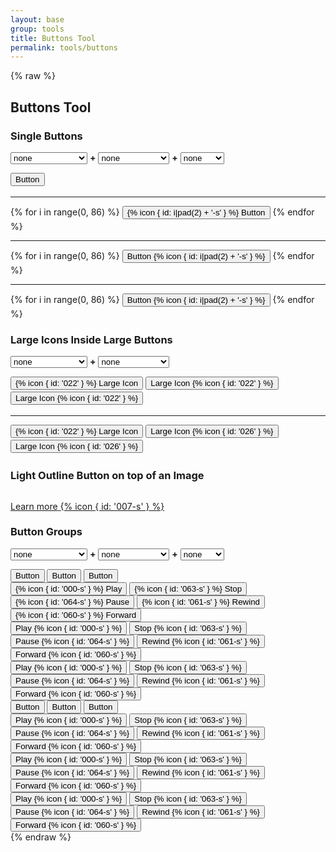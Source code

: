 ```yaml
---
layout: base
group: tools
title: Buttons Tool
permalink: tools/buttons
---
```


{% raw %}

## Buttons Tool
### Single Buttons

<form class="m-tb-4">
    <span data-modifier="btn--light btn--dark btn--attention btn--negative btn--positive btn--subtle">
        <select class="select select--large">
            <option value="">none</option>
            <option value="btn--light">light</option>
            <option value="btn--dark">dark</option>
            <option value="btn--attention">attention</option>
            <option value="btn--negative">error, negative</option>
            <option value="btn--positive">success, positive</option>
            <option value="btn--subtle">subtle</option>
        </select>
    </span>
    <b class="p-lr-1">+</b>
    <span data-modifier="btn--rounded btn--flat btn--outline">
        <select class="select select--large">
            <option value="">none</option>
            <option value="btn--rounded">rounded</option>
            <option value="btn--flat">flat</option>
            <option value="btn--flat btn--rounded">flat rounded</option>
            <option value="btn--outline btn--outline">outline</option>
            <option value="btn--rounded btn--outline">rounded outline</option>
        </select>
    </span>
    <b class="p-lr-1">+</b>
    <span data-modifier="btn--small btn--medium btn--large">
        <select class="select select--large">
            <option value="">none</option>
            <option value="btn--small">small</option>
            <option value="btn--medium">medium</option>
            <option value="btn--large">large</option>
        </select>
    </span>
</form>
<div class="documentation__blocks">
    <div class="documentation__block">
        <div class="documentation__example" yoi-controls>
            <button class="btn" style="margin-bottom: 3px;">
                <span>Button</span>
            </button>
            <hr class="ruler m-tb-4" />
            {% for i in range(0, 86) %}
                <button class="btn" style="margin-bottom: 3px;">
                    <span class="icon">{% icon { id: i|pad(2) + '-s' } %}</span>
                    <span>Button</span>
                </button>
            {% endfor %}
            <hr class="ruler m-tb-4" />
            {% for i in range(0, 86) %}
                <button class="btn" style="margin-bottom: 3px;">
                    <span>Button</span>
                    <span class="icon">{% icon { id: i|pad(2) + '-s' } %}</span>
                </button>
            {% endfor %}
            <hr class="ruler m-tb-4" />
            {% for i in range(0, 86) %}
                <button class="btn" style="margin-bottom: 3px;">
                    <span class="hidden">Button</span>
                    <span class="icon">{% icon { id: i|pad(2) + '-s' } %}</span>
                </button>
            {% endfor %}
        </div>
    </div>
</div>

### Large Icons Inside Large Buttons

<form class="m-tb-4">
    <span data-modifier="btn--light btn--dark btn--attention btn--negative btn--positive btn--subtle">
        <select class="select select--large">
            <option value="">none</option>
            <option value="btn--light">light</option>
            <option value="btn--dark">dark</option>
            <option value="btn--attention">attention</option>
            <option value="btn--negative">error, negative</option>
            <option value="btn--positive">success, positive</option>
            <option value="btn--subtle">subtle</option>
        </select>
    </span>
    <b class="p-lr-1">+</b>
    <span data-modifier="btn--rounded btn--flat btn--outline">
        <select class="select select--large">
            <option value="">none</option>
            <option value="btn--rounded">rounded</option>
            <option value="btn--flat">flat</option>
            <option value="btn--flat btn--rounded">flat rounded</option>
            <option value="btn--outline btn--outline">outline</option>
            <option value="btn--rounded btn--outline">rounded outline</option>
        </select>
    </span>
</form>
<div class="documentation__blocks">
    <div class="documentation__block">
        <div class="documentation__example">
            <button class="btn btn--large" style="margin-bottom: 3px;">
                <span class="icon">{% icon { id: '022' } %}</span>
                <span>Large Icon</span>
            </button>
            <button class="btn btn--large" style="margin-bottom: 3px;">
                <span>Large Icon</span>
                <span class="icon">{% icon { id: '022' } %}</span>
            </button>
            <button class="btn btn--large" style="margin-bottom: 3px;">
                <span class="hidden">Large Icon</span>
                <span class="icon">{% icon { id: '022' } %}</span>
            </button>
            <hr class="ruler m-tb-4" />
            <button class="btn btn--large" style="margin-bottom: 3px;">
                <span class="icon">{% icon { id: '022' } %}</span>
                <span>Large Icon</span>
            </button>
            <button class="btn btn--large" style="margin-bottom: 3px;">
                <span>Large Icon</span>
                <span class="icon">{% icon { id: '026' } %}</span>
            </button>
            <button class="btn btn--large" style="margin-bottom: 3px;">
                <span class="hidden">Large Icon</span>
                <span class="icon">{% icon { id: '026' } %}</span>
            </button>
        </div>
    </div>
</div>

### Light Outline Button on top of an Image

<div class="documentation__blocks">
    <div class="documentation__block">
        <div class="documentation__example">
            <div class="posterTeaser posterTeaser--bottom w-24">
                <img src="https://unsplash.it/240/240" alt="" />
                <p class="posterTeaser__body al-c m-b-2">
                    <a href="#" class="btn btn--light btn--large btn--outline">
                        <span>Learn more</span>
                        <span class="icon">{% icon { id: '007-s' } %}</span>
                    </a>
                </p>
            </div>
        </div>
    </div>
</div>

### Button Groups

<form class="m-tb-4">
    <span data-modifier="btn--light btn--dark btn--attention btn--negative btn--positive btn--subtle">
        <select class="select select--large">
            <option value="">none</option>
            <option value="btn--light">light</option>
            <option value="btn--dark">dark</option>
            <option value="btn--attention">attention</option>
            <option value="btn--negative">error, negative</option>
            <option value="btn--positive">success, positive</option>
            <option value="btn--subtle">subtle</option>
        </select>
    </span>
    <b class="p-lr-1">+</b>
    <span data-modifier="btn--rounded btn--flat btn--outline">
        <select class="select select--large">
            <option value="">none</option>
            <option value="btn--rounded">rounded</option>
            <option value="btn--flat">flat</option>
            <option value="btn--flat btn--rounded">flat rounded</option>
            <option value="btn--outline btn--outline">outline</option>
            <option value="btn--rounded btn--outline">rounded outline</option>
        </select>
    </span>
    <b class="p-lr-1">+</b>
    <span data-modifier="btn--small btn--medium btn--large">
        <select class="select select--large">
            <option value="">none</option>
            <option value="btn--small">small</option>
            <option value="btn--medium">medium</option>
            <option value="btn--large">large</option>
        </select>
    </span>
</form>
<div class="documentation__blocks">
    <div class="documentation__block">
        <div class="documentation__example">
            <div class="btns m-b-2">
                <button class="btn">Button</button>
                <button class="btn">Button</button>
                <button class="btn">Button</button>
            </div>
            <div class="btns m-b-2">
                <button class="btn">
                    <span class="icon">{% icon { id: '000-s' } %}</span>
                    <span>Play</span>
                </button>
                <button class="btn">
                    <span class="icon">{% icon { id: '063-s' } %}</span>
                    <span>Stop</span>
                </button>
                <button class="btn">
                    <span class="icon">{% icon { id: '064-s' } %}</span>
                    <span>Pause</span>
                </button>
                <button class="btn">
                    <span class="icon">{% icon { id: '061-s' } %}</span>
                    <span>Rewind</span>
                </button>
                <button class="btn">
                    <span class="icon">{% icon { id: '060-s' } %}</span>
                    <span>Forward</span>
                </button>
            </div>
            <div class="btns m-b-2">
                <button class="btn">
                    <span>Play</span>
                    <span class="icon">{% icon { id: '000-s' } %}</span>
                </button>
                <button class="btn">
                    <span>Stop</span>
                    <span class="icon">{% icon { id: '063-s' } %}</span>
                </button>
                <button class="btn">
                    <span>Pause</span>
                    <span class="icon">{% icon { id: '064-s' } %}</span>
                </button>
                <button class="btn">
                    <span>Rewind</span>
                    <span class="icon">{% icon { id: '061-s' } %}</span>
                </button>
                <button class="btn">
                    <span>Forward</span>
                    <span class="icon">{% icon { id: '060-s' } %}</span>
                </button>
            </div>
            <div class="btns m-b-2">
                <button class="btn">
                    <span class="hidden">Play</span>
                    <span class="icon">{% icon { id: '000-s' } %}</span>
                </button>
                <button class="btn">
                    <span class="hidden">Stop</span>
                    <span class="icon">{% icon { id: '063-s' } %}</span>
                </button>
                <button class="btn">
                    <span class="hidden">Pause</span>
                    <span class="icon">{% icon { id: '064-s' } %}</span>
                </button>
                <button class="btn">
                    <span class="hidden">Rewind</span>
                    <span class="icon">{% icon { id: '061-s' } %}</span>
                </button>
                <button class="btn">
                    <span class="hidden">Forward</span>
                    <span class="icon">{% icon { id: '060-s' } %}</span>
                </button>
            </div>
        </div>
    </div>
    <div class="documentation__block">
        <div class="documentation__example">
            <div class="btns btns--vertical m-b-2">
                <button class="btn">Button</button>
                <button class="btn">Button</button>
                <button class="btn">Button</button>
            </div>
            <div class="btns btns--vertical m-b-2">
                <button class="btn">
                    <span>Play</span>
                    <span class="icon">{% icon { id: '000-s' } %}</span>
                </button>
                <button class="btn">
                    <span>Stop</span>
                    <span class="icon">{% icon { id: '063-s' } %}</span>
                </button>
                <button class="btn">
                    <span>Pause</span>
                    <span class="icon">{% icon { id: '064-s' } %}</span>
                </button>
                <button class="btn">
                    <span>Rewind</span>
                    <span class="icon">{% icon { id: '061-s' } %}</span>
                </button>
                <button class="btn">
                    <span>Forward</span>
                    <span class="icon">{% icon { id: '060-s' } %}</span>
                </button>
            </div>
            <div class="btns btns--vertical m-b-2">
                <button class="btn">
                    <span>Play</span>
                    <span class="icon">{% icon { id: '000-s' } %}</span>
                </button>
                <button class="btn">
                    <span>Stop</span>
                    <span class="icon">{% icon { id: '063-s' } %}</span>
                </button>
                <button class="btn">
                    <span>Pause</span>
                    <span class="icon">{% icon { id: '064-s' } %}</span>
                </button>
                <button class="btn">
                    <span>Rewind</span>
                    <span class="icon">{% icon { id: '061-s' } %}</span>
                </button>
                <button class="btn">
                    <span>Forward</span>
                    <span class="icon">{% icon { id: '060-s' } %}</span>
                </button>
            </div>
            <div class="btns btns--vertical m-b-2">
                <button class="btn">
                    <span class="hidden">Play</span>
                    <span class="icon">{% icon { id: '000-s' } %}</span>
                </button>
                <button class="btn">
                    <span class="hidden">Stop</span>
                    <span class="icon">{% icon { id: '063-s' } %}</span>
                </button>
                <button class="btn">
                    <span class="hidden">Pause</span>
                    <span class="icon">{% icon { id: '064-s' } %}</span>
                </button>
                <button class="btn">
                    <span class="hidden">Rewind</span>
                    <span class="icon">{% icon { id: '061-s' } %}</span>
                </button>
                <button class="btn">
                    <span class="hidden">Forward</span>
                    <span class="icon">{% icon { id: '060-s' } %}</span>
                </button>
            </div>
        </div>
    </div>
</div>
{% endraw %}
